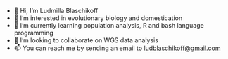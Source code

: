 - 👋 Hi, I’m Ludmilla Blaschikoff
- 👀 I’m interested in evolutionary biology and domestication
- 🌱 I’m currently learning population analysis, R and bash language programming
- 💞️ I’m looking to collaborate on WGS data analysis
- 📫 You can reach me by sending an email to ludblaschikoff@gmail.com

<!---
ludblaschikoff/ludblaschikoff is a ✨ special ✨ repository because its `README.md` (this file) appears on your GitHub profile.
You can click the Preview link to take a look at your changes.
--->
